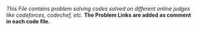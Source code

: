 *This File contains problem solving codes solved on different online judges like codeforces, codechef, etc.*
**The Problem Links are added as comment in each code file.** 

